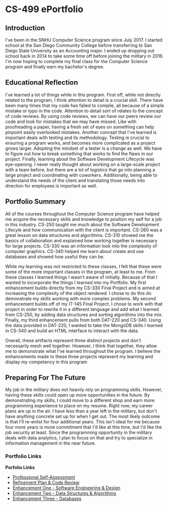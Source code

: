 # CS-499 ePortfolio

## Introduction

I've been in the SNHU Computer Science program since July 2017. I started school at the San Diego Community College before transferring to San Diego State University as an Accounting major. I ended up dropping out school back in 2014 to take some time off before joining the military in 2016. I'm now hoping to complete my final class for the Computer Science program and finally earn my bachelor's degree.

## Educational Reflection

I've learned a lot of things while in this program. First off, while not directly related to the program, I think attention to detail is a crucial skill. There have been many times that my code has failed to compile, all because of a simple mistake or typo in the code. Attention to detail sort of relates to the concept of code reviews. By using code reviews, we can have our peers review our code and look for mistakes that we may have missed. Like with proofreading a paper, having a fresh set of eyes on something can help pinpoint easily overlooked mistakes. Another concept that I've learned is important deals with testing and its methodology. Testing is crucial to ensuring a program works, and becomes more complicated as a project grows larger. Adopting the mindset of a tester is a change as well. We have to figure out how to break something that works to find the flaws in our project. Finally, learning about the Software Development Lifecycle was eye-opening. I never really thought about working on a large-scale project with a team before, but there are a lot of logistics that go into planning a large project and coordinating with coworkers. Additionally, being able to understand the needs of the client and translating those needs into direction for employees is important as well.

## Portfolio Summary

All of the courses throughout the Computer Science program have helped me acquire the necessary skills and knowledge to position my self for a job in this industry. CS-250 taught me much about the Software Development Lifecyle and how communication with the client is important. CS-260 was a great lesson on data structures and algorithms. CS-310 showed me the basics of collaboration and explained how working together is necessary for large projects. CS-330 was an information look into the complexity of computer graphics. CS-340 helped me learn about create and use databases and showed how useful they can be.

While my learning was not restricted to these classes, I felt that these were some of the more important classes in the program, at least to me. From these classes I learned things I wasn't aware of initially. Because of that I wanted to incorporate the things I learned into my Portfolio. My first enhancement builds directly from my CS-330 Final Project and is aimed at increasing the complexity of the object rendered. I chose to do this do demonstrate my skills working with more complex problems. My second enhancement builds off of my IT-145 Final Project. I chose to work with that project in order to rewrite it in a different language and add what I learned from CS-250, by adding data structures and sorting algorithms into the mix. Finally, my third enhancement pulls from both DAT-220 and CS-340. Using the data provided in DAT-220, I wanted to take the MongoDB skills I learned in CS-340 and build an HTML interface to interact with the data.

Overall, these artifacts represent three distinct projects and don't necessarily mesh well together. However, I think that together, they allow me to demonstrate what I've learned throughout the program. I believe the enhancements made to these three projects represent my learning and display my competency in this program

## Preparing For The Future

My job in the military does not heavily rely on programming skills. However, having these skills could open up more opportunities in the future. By demonstrating my skills, I could move to a different shop and earn more programming experience to place on my resume. Right now, my career plans are up in the air. I have less than a year left in the military, but don't have anything concrete set up for when I get out. The most likely outcome is that I'll re-enlist for four additional years. This isn't ideal for me because four more years is more commitment that I'd like at this time, but I'd like the job security at least. Since the programming opportunity in the military deals with data analytics, I plan to focus on that and try to specialize in information management in the near future.

### Portfolio Links

**Porfolio Links**<br>
* [Professional Self-Assessment](https://w-coleman-moore.github.io/index.html)<br>
* [Refinement Plan & Code Review](https://w-coleman-moore.github.io/ePortfolio/CodeReview.html)<br>
* [Enhancement One - Software Engineering & Design](EnhancementOne.md)
* [Enhancement Two - Data Structures & Algorithms](EnhancementTwo.md)
* [Enhancement Three - Databases](EnhancementThree.md)
